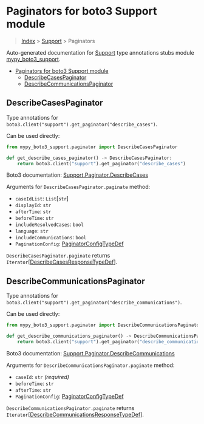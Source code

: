 # Paginators for boto3 Support module

> [Index](..) > [Support](.) > Paginators

Auto-generated documentation for
[Support](https://boto3.amazonaws.com/v1/documentation/api/1.17.78/reference/services/support.html#Support)
type annotations stubs module
[mypy_boto3_support](https://pypi.org/project/mypy-boto3-support/).

- [Paginators for boto3 Support module](#paginators-for-boto3-support-module)
  - [DescribeCasesPaginator](#describecasespaginator)
  - [DescribeCommunicationsPaginator](#describecommunicationspaginator)

## DescribeCasesPaginator

Type annotations for `boto3.client("support").get_paginator("describe_cases")`.

Can be used directly:

```python
from mypy_boto3_support.paginator import DescribeCasesPaginator

def get_describe_cases_paginator() -> DescribeCasesPaginator:
    return boto3.client("support").get_paginator("describe_cases")
```

Boto3 documentation:
[Support.Paginator.DescribeCases](https://boto3.amazonaws.com/v1/documentation/api/1.17.78/reference/services/support.html#Support.Paginator.DescribeCases)

Arguments for `DescribeCasesPaginator.paginate` method:

- `caseIdList`: `List`\[`str`\]
- `displayId`: `str`
- `afterTime`: `str`
- `beforeTime`: `str`
- `includeResolvedCases`: `bool`
- `language`: `str`
- `includeCommunications`: `bool`
- `PaginationConfig`:
  [PaginatorConfigTypeDef](./type_defs.md#paginatorconfigtypedef)

`DescribeCasesPaginator.paginate` returns
`Iterator`\[[DescribeCasesResponseTypeDef](./type_defs.md#describecasesresponsetypedef)\].

## DescribeCommunicationsPaginator

Type annotations for
`boto3.client("support").get_paginator("describe_communications")`.

Can be used directly:

```python
from mypy_boto3_support.paginator import DescribeCommunicationsPaginator

def get_describe_communications_paginator() -> DescribeCommunicationsPaginator:
    return boto3.client("support").get_paginator("describe_communications")
```

Boto3 documentation:
[Support.Paginator.DescribeCommunications](https://boto3.amazonaws.com/v1/documentation/api/1.17.78/reference/services/support.html#Support.Paginator.DescribeCommunications)

Arguments for `DescribeCommunicationsPaginator.paginate` method:

- `caseId`: `str` *(required)*
- `beforeTime`: `str`
- `afterTime`: `str`
- `PaginationConfig`:
  [PaginatorConfigTypeDef](./type_defs.md#paginatorconfigtypedef)

`DescribeCommunicationsPaginator.paginate` returns
`Iterator`\[[DescribeCommunicationsResponseTypeDef](./type_defs.md#describecommunicationsresponsetypedef)\].
